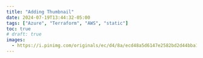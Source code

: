 ```yaml
---
title: "Adding Thumbnail"
date: 2024-07-19T13:44:32-05:00
tags: ["Azure", "Terraform", "AWS", "static"]
toc: true
# draft: true
images:
  - https://i.pinimg.com/originals/ec/d4/8a/ecd48a5d6147e2582bd2d44bba14b41c.jpg
---
```

<!-- <img src="https://i.pinimg.com/originals/ec/d4/8a/ecd48a5d6147e2582bd2d44bba14b41c.jpg" style="width:500px;height:500px;"> -->
